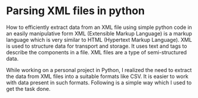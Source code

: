 # Parsing XML files in python
How to efficiently extract data from an XML file using simple python code in an easily manipulative form
XML (Extensible Markup Language) is a markup language which is very similar to HTML (Hypertext Markup Language). XML is used to structure data for transport and storage. It uses text and tags to describe the components in a file. XML files are a type of semi-structured data.


While working on a personal project in Python, I realized the need to extract the data from XML files into a suitable formats like CSV. It is easier to work with data present in such formats. Following is a simple way which I used to get the task done.
